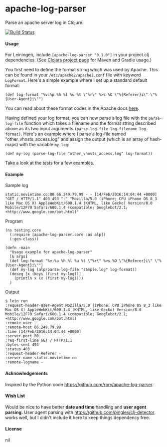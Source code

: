 # apache-log-parser

Parse an apache server log in Clojure.

[![Build Status](https://travis-ci.org/CaseyAMeakin/apache-log-parser.svg?branch=master)](https://travis-ci.org/CaseyAMeakin/apache-log-parser)


#### Usage

For Leiningen, include `[apache-log-parser "0.1.0"]` in your project.clj dependencies.  (See <a href="https://clojars.org/apache-log-parser">Clojars project page</a> for Maven and Gradle usage.)

You first need to define the format string which was used by Apache. This can be found in your `/etc/apache2/apache2.conf` file with keyword `LogFormat`.  Here's a simple example where I set up a standard default format:

```
(def log-format "%v:%p %h %l %u %t \"%r\" %>s %O \"%{Referer}i\" \"%{User-Agent}i\"")
```

You can read about these format codes in the Apache docs <a href="http://httpd.apache.org/docs/2.2/mod/mod_log_config.html">here</a>.

Having defined your log format, you can now parse a log file with the `parse-log-file` function
which takes a filename and the format string described above as its two input arguments `(parse-log-file log-filename log-format)`. Here's an example where I parse a log-file named "other\_vhosts\_access.log" and assign the output (which is an array of hash-maps) with the variable `my-log`:

```
(def my-log (parse-log-file "other_vhosts_access.log" log-format))
```

Take a look at the tests for a few examples.

#### Example

Sample log

	static.movietime.co:80 66.249.79.99 - - [14/Feb/2016:14:04:44 +0000] "GET / HTTP/1.1" 403 493 "-" "Mozilla/5.0 (iPhone; CPU iPhone OS 8_3 like Mac OS X) AppleWebKit/600.1.4 (KHTML, like Gecko) Version/8.0 Mobile/12F70 Safari/600.1.4 (compatible; Googlebot/2.1; +http://www.google.com/bot.html)"


Program

```
(ns testing.core
  (:require [apache-log-parser.core :as alp])
  (:gen-class))
  
(defn -main
  "Usage example for apache-log-parser"
  [& args]
  (def log-format "%v:%p %h %l %u %t \"%r\" %>s %O \"%{Referer}i\" \"%{User-Agent}i\"")
  (def my-log (alp/parse-log-file "sample.log" log-format))
  (doseq [x (keys (first my-log))]
    (println x (x (first my-log))))
  )
```

Output  
  
```
$ lein run
:request-header-User-Agent Mozilla/5.0 (iPhone; CPU iPhone OS 8_3 like Mac OS X) AppleWebKit/600.1.4 (KHTML, like Gecko) Version/8.0 Mobile/12F70 Safari/600.1.4 (compatible; Googlebot/2.1; +http://www.google.com/bot.html)
:remote-user -
:remote-host 66.249.79.99
:time [14/Feb/2016:14:04:44 +0000]
:server-port 80
:req-first-line GET / HTTP/1.1
:bytes-sent 493
:status 403
:request-header-Referer -
:server-name static.movietime.co
:remote-logname -
```


#### Acknowledgements

Inspired by the Python code <a href="https://github.com/rory/apache-log-parser">https://github.com/rory/apache-log-parser</a>.

#### Wish List

Would be nice to have better <b>date and time</b> handling and <b>user agent parsing.</b> User agent parsing with <a href="https://github.com/pingles/clj-detector">https://github.com/pingles/clj-detector</a> works well, but I didn't include it here to keep things dependency free.

#### License

nil

